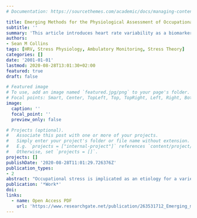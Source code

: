 ```yaml
---
# Documentation: https://sourcethemes.com/academic/docs/managing-content/

title: Emerging Methods for the Physiological Assessment of Occupational Stress
subtitle: ''
summary: 'This article introduces heart rate variability as a biomarker for the assessment of occupational stress based on its physiological robustness combined with the ability to monitor workers while they are on the job.'
authors:
- Sean M Collins
tags: [HRV, Stress Physiology, Ambulatory Monitoring, Stress Theory]
categories: []
date: '2001-01-01'
lastmod: 2020-08-28T13:01:30+02:00
featured: true
draft: false

# Featured image
# To use, add an image named `featured.jpg/png` to your page's folder.
# Focal points: Smart, Center, TopLeft, Top, TopRight, Left, Right, BottomLeft, Bottom, BottomRight.
image:
  caption: ''
  focal_point: ''
  preview_only: false

# Projects (optional).
#   Associate this post with one or more of your projects.
#   Simply enter your project's folder or file name without extension.
#   E.g. `projects = ["internal-project"]` references `content/project/deep-learning/index.md`.
#   Otherwise, set `projects = []`.
projects: []
publishDate: '2020-08-28T11:01:29.726376Z'
publication_types:
- 2
abstract: "Occupational stress is implicated as an etiology for a variety of diseases. Many of the etiological theories surrounding these associations incriminate some deviation of autonomic nervous system activity. New methods of analyzing cardiovascular data obtained from a Holter monitor provide a window into a worker's autonomic nervous system throughout the day, in many cases for two days. These methods allow a variety of comparisons, for example, between workers of varying job stress levels, between work days and rest days, day and night, and between high stress and low stress periods. Identifying altered autonomic nervous system activity patterns throughout the day may: 1. provide insight into the etiology of stress related pathologies; 2. allow quantification of exposure; 3. investigate possible interaction effects of different exposures; 4. lead to monitoring methods capable of identifying whether an employee's job stress is increasing his or her risk for disease."
publication: '*Work*'
doi: 
links:
  - name: Open Access PDF
    url: 'https://www.researchgate.net/publication/263531712_Emerging_methods_for_the_physiological_assessment_of_occupational'
---
```

